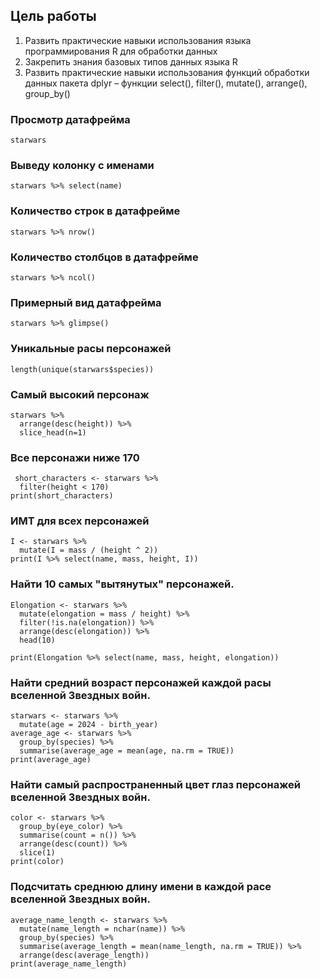 ## Цель работы
1. Развить практические навыки использования языка программирования R для
обработки данных
2. Закрепить знания базовых типов данных языка R
3. Развить практические навыки использования функций обработки данных пакета dplyr – функции select(), filter(), mutate(), arrange(), group_by()

### Просмотр датафрейма

```{r}
starwars
```
### Выведу колонку с именами

```{r}
starwars %>% select(name)
```
### Количество строк в датафрейме

```{r}
starwars %>% nrow()
```
### Количество столбцов в датафрейме

```{r}
starwars %>% ncol()
```
### Примерный вид датафрейма

```{r}
starwars %>% glimpse()
```
### Уникальные расы персонажей

```{r}
length(unique(starwars$species))
```
### Самый высокий персонаж

```{r}
starwars %>%
  arrange(desc(height)) %>%
  slice_head(n=1)

```
### Все персонажи ниже 170

```{r}
 short_characters <- starwars %>%
  filter(height < 170)
print(short_characters)
```

### ИМТ для всех персонажей

```{r}
I <- starwars %>%
  mutate(I = mass / (height ^ 2))
print(I %>% select(name, mass, height, I))
```
### Найти 10 самых "вытянутых" персонажей.

```{r}
Elongation <- starwars %>%
  mutate(elongation = mass / height) %>%
  filter(!is.na(elongation)) %>% 
  arrange(desc(elongation)) %>% 
  head(10)

print(Elongation %>% select(name, mass, height, elongation))
```

### Найти средний возраст персонажей каждой расы вселенной Звездных войн.

```{r}
starwars <- starwars %>%
  mutate(age = 2024 - birth_year)
average_age <- starwars %>%
  group_by(species) %>%
  summarise(average_age = mean(age, na.rm = TRUE))
print(average_age)
```

### Найти самый распространенный цвет глаз персонажей вселенной Звездных войн.

```{r}
color <- starwars %>%
  group_by(eye_color) %>%
  summarise(count = n()) %>%
  arrange(desc(count)) %>%
  slice(1)
print(color)
```
### Подсчитать среднюю длину имени в каждой расе вселенной Звездных войн.

```{r}
average_name_length <- starwars %>%
  mutate(name_length = nchar(name)) %>%  
  group_by(species) %>%
  summarise(average_length = mean(name_length, na.rm = TRUE)) %>%
  arrange(desc(average_length))
print(average_name_length)
```

